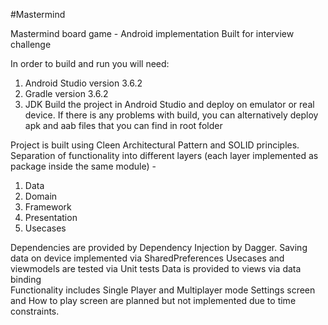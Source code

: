 #Mastermind

Mastermind board game - Android implementation
Built for interview challenge

In order to build and run you will need:
1. Android Studio version 3.6.2
2. Gradle version 3.6.2
3. JDK 
Build the project in Android Studio and deploy on emulator or real device. 
If there is any problems with build, you can alternatively deploy apk and aab files that you can find in root folder

Project is built using Cleen Architectural Pattern and SOLID principles. 
Separation of functionality into different layers (each layer implemented as package inside the same module) -
1. Data
2. Domain
3. Framework
4. Presentation
5. Usecases

Dependencies are provided by Dependency Injection by Dagger. 
Saving data on device implemented via SharedPreferences 
Usecases and viewmodels are tested via Unit tests
Data is provided to views via data binding  
Functionality includes Single Player and Multiplayer mode
Settings screen and How to play screen are planned but not implemented due to time constraints.
